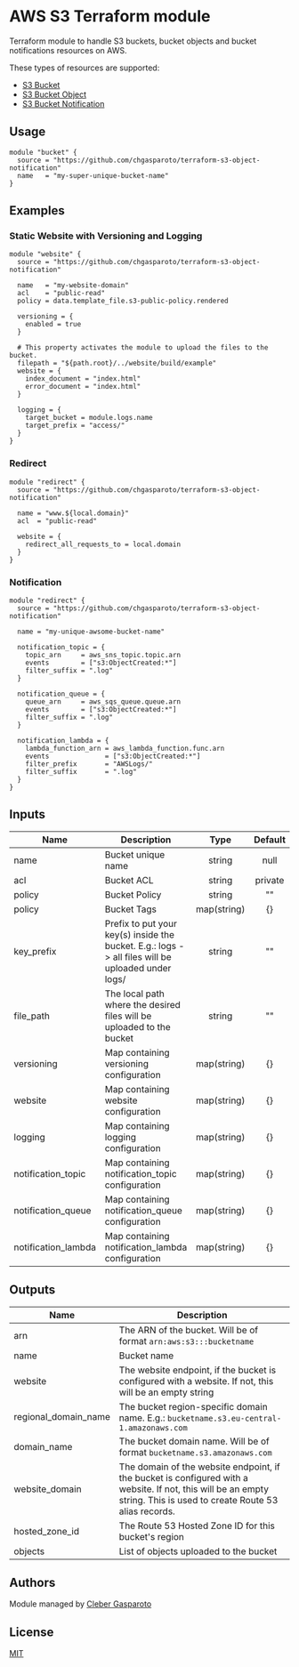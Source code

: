 # AWS S3 Terraform module

Terraform module to handle S3 buckets, bucket objects and bucket notifications resources on AWS.

These types of resources are supported:

* [S3 Bucket](https://registry.terraform.io/providers/hashicorp/aws/latest/docs/resources/s3_bucket)
* [S3 Bucket Object](https://registry.terraform.io/providers/hashicorp/aws/latest/docs/resources/s3_bucket_object)
* [S3 Bucket Notification](https://registry.terraform.io/providers/hashicorp/aws/latest/docs/resources/s3_bucket_notification)

## Usage

```hcl
module "bucket" {
  source = "https://github.com/chgasparoto/terraform-s3-object-notification"
  name   = "my-super-unique-bucket-name"
}
```

## Examples

### Static Website with Versioning and Logging
```hcl
module "website" {
  source = "https://github.com/chgasparoto/terraform-s3-object-notification"

  name   = "my-website-domain"
  acl    = "public-read"
  policy = data.template_file.s3-public-policy.rendered

  versioning = {
    enabled = true
  }

  # This property activates the module to upload the files to the bucket.
  filepath = "${path.root}/../website/build/example"
  website = {
    index_document = "index.html"
    error_document = "index.html"
  }

  logging = {
    target_bucket = module.logs.name
    target_prefix = "access/"
  }
}
```

### Redirect
```hcl
module "redirect" {
  source = "https://github.com/chgasparoto/terraform-s3-object-notification"
  
  name = "www.${local.domain}"
  acl  = "public-read"

  website = {
    redirect_all_requests_to = local.domain
  }
}
```

### Notification
```hcl
module "redirect" {
  source = "https://github.com/chgasparoto/terraform-s3-object-notification"
  
  name = "my-unique-awsome-bucket-name"

  notification_topic = {
    topic_arn     = aws_sns_topic.topic.arn
    events        = ["s3:ObjectCreated:*"]
    filter_suffix = ".log"
  }

  notification_queue = {
    queue_arn     = aws_sqs_queue.queue.arn
    events        = ["s3:ObjectCreated:*"]
    filter_suffix = ".log"
  }

  notification_lambda = {
    lambda_function_arn = aws_lambda_function.func.arn
    events              = ["s3:ObjectCreated:*"]
    filter_prefix       = "AWSLogs/"
    filter_suffix       = ".log"
  }
}
```
## Inputs

| Name | Description | Type | Default | Required |
|------|-------------|:----:|:-----:|:-----:|
|name|Bucket unique name|string|null| ✅ |
|acl|Bucket ACL|string|private|  |
|policy|Bucket Policy|string|""|  |
|policy|Bucket Tags|map(string)|{}|  |
|key_prefix|Prefix to put your key(s) inside the bucket. E.g.: logs -> all files will be uploaded under logs/|string|""|  |
|file_path|The local path where the desired files will be uploaded to the bucket|string|""|  |
|versioning|Map containing versioning configuration|map(string)|{}|  |
|website|Map containing website configuration|map(string)|{}|  |
|logging|Map containing logging configuration|map(string)|{}|  |
|notification_topic|Map containing notification_topic configuration|map(string)|{}|  |
|notification_queue|Map containing notification_queue configuration|map(string)|{}|  |
|notification_lambda|Map containing notification_lambda configuration|map(string)|{}|  |

## Outputs

| Name | Description |
|------|-------------|
|arn|The ARN of the bucket. Will be of format `arn:aws:s3:::bucketname`|
|name|Bucket name|
|website|The website endpoint, if the bucket is configured with a website. If not, this will be an empty string|
|regional_domain_name|The bucket region-specific domain name. E.g.: `bucketname.s3.eu-central-1.amazonaws.com`|
|domain_name|The bucket domain name. Will be of format `bucketname.s3.amazonaws.com`|
|website_domain|The domain of the website endpoint, if the bucket is configured with a website. If not, this will be an empty string. This is used to create Route 53 alias records.|
|hosted_zone_id|The Route 53 Hosted Zone ID for this bucket's region|
|objects|List of objects uploaded to the bucket|

## Authors

Module managed by [Cleber Gasparoto](https://github.com/chgasparoto)

## License
[MIT](LICENSE)